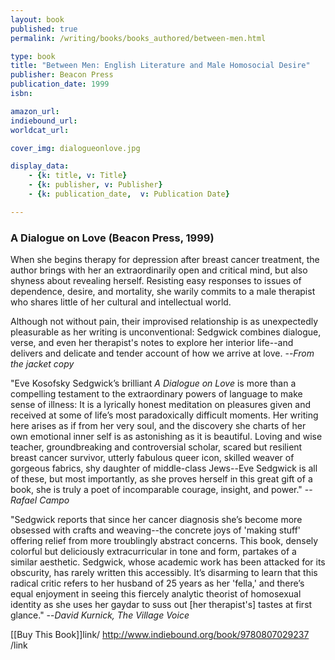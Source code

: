 ```yaml
---
layout: book
published: true
permalink: /writing/books/books_authored/between-men.html

type: book
title: "Between Men: English Literature and Male Homosocial Desire"
publisher: Beacon Press
publication_date: 1999
isbn:

amazon_url:
indiebound_url:
worldcat_url:

cover_img: dialogueonlove.jpg

display_data:
    - {k: title, v: Title}
    - {k: publisher, v: Publisher}
    - {k: publication_date,  v: Publication Date}

---
```


### A Dialogue on Love (Beacon Press, 1999)

When she begins therapy for depression after breast cancer treatment, the author brings with her an extraordinarily open and critical mind, but also shyness about revealing herself. Resisting easy responses to issues of dependence, desire, and mortality, she warily commits to a male therapist who shares little of her cultural and intellectual world.

Although not without pain, their improvised relationship is as unexpectedly pleasurable as her writing is unconventional: Sedgwick combines dialogue, verse, and even her therapist's notes to explore her interior life--and delivers and delicate and tender account of how we arrive at love. --<i>From the jacket copy</i>

"Eve Kosofsky Sedgwick’s brilliant <i>A Dialogue on Love</i> is more than a compelling testament to the extraordinary powers of language to make sense of illness: It is a lyrically honest meditation on pleasures given and received at some of life’s most paradoxically difficult moments. Her writing here arises as if from her very soul, and the discovery she charts of her own emotional inner self is as astonishing as it is beautiful. Loving and wise teacher, groundbreaking and controversial scholar, scared but resilient breast cancer survivor, utterly fabulous queer icon, skilled weaver of gorgeous fabrics, shy daughter of middle-class Jews--Eve Sedgwick is all of these, but most importantly, as she proves herself in this great gift of a book, she is truly a poet of incomparable courage, insight, and power." --<i>Rafael Campo</i>

"Sedgwick reports that since her cancer diagnosis she’s become more obsessed with crafts and weaving--the concrete joys of 'making stuff' offering relief from more troublingly abstract concerns. This book, densely colorful but deliciously extracurricular in tone and form, partakes of a similar aesthetic. Sedgwick, whose academic work has been attacked for its obscurity, has rarely written this accessibly. It’s disarming to learn that this radical critic refers to her husband of 25 years as her 'fella,' and there’s equal enjoyment in seeing this fiercely analytic theorist of homosexual identity as she uses her gaydar to suss out [her therapist's] tastes at first glance." --<i>David Kurnick, The Village Voice</i>

[[Buy This Book]]link/ http://www.indiebound.org/book/9780807029237 /link